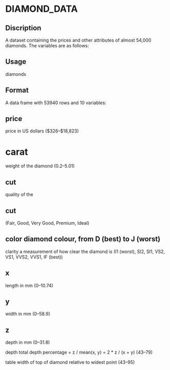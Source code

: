 # DIAMOND_DATA

## Discription
A dataset containing the prices and other attributes of almost 54,000 diamonds. The variables are as follows:

## Usage
diamonds
## Format
A data frame with 53940 rows and 10 variables: 

## price 
price in US dollars (\$326–\$18,823)  

# carat 
weight of the diamond (0.2–5.01)  

## cut 
quality of the 

## cut 
(Fair, Good, Very Good, Premium, Ideal)  

## color diamond colour, from D (best) to J (worst)  
clarity a measurement of how clear the diamond is (I1 (worst), SI2, SI1, VS2, VS1, VVS2, VVS1, IF (best))  

## x
length in mm (0–10.74)  

## y 
width in mm (0–58.9)  

## z 
depth in mm (0–31.8)  

depth total depth percentage = z / mean(x, y) = 2 * z / (x + y) (43–79)  

table width of top of diamond relative to widest point (43–95)
